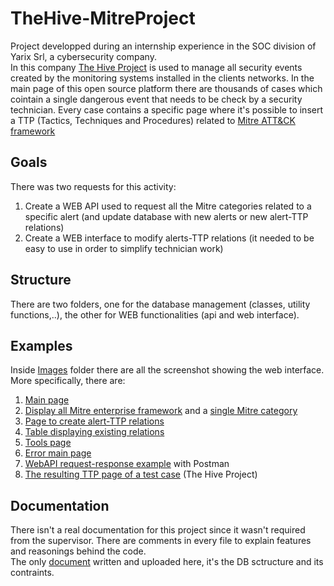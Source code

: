 # TheHive-MitreProject
Project developped during an internship experience in the SOC division of Yarix Srl, a cybersecurity company.<br>
In this company [The Hive Project](https://thehive-project.org/) is used to manage all security events created by the monitoring systems installed in the clients networks. In the main page of this open source platform there are thousands of cases which cointain a single dangerous event that needs to be check by a security technician. Every case contains a specific page where it's possible to insert a TTP (Tactics, Techniques and Procedures) related to [Mitre ATT&CK framework](https://attack.mitre.org/) 

## Goals
There was two requests for this activity:
1. Create a WEB API used to request all the Mitre categories related to a specific alert (and update database with new alerts or new alert-TTP relations) 
2. Create a WEB interface to modify alerts-TTP relations (it needed to be easy to use in order to simplify technician work)

## Structure
There are two folders, one for the database management (classes, utility functions,..), the other for WEB functionalities (api and web interface).

## Examples
Inside [Images](/Images) folder there are all the screenshot showing the web interface. More specifically, there are: 
1. [Main page](/Images/Home.png)
2. [Display all Mitre enterprise framework](/Images/DisplayAllCategories.png) and a [single Mitre category](/Images/DisplayCategories.png)
3. [Page to create alert-TTP relations](/Images/Alerts_blur2.png)
4. [Table displaying existing relations](/Images/MatchedAlerts.png)
5. [Tools page](/Images/Tools2.png) 
6. [Error main page](/Images/Error.png)
7. [WebAPI request-response example](/Images/Postman-AV_4_blur.png) with Postman
8. [The resulting TTP page of a test case](/Images/TheHiveResult.png) (The Hive Project)

## Documentation
There isn't a real documentation for this project since it wasn't required from the supervisor. There are comments in every file to explain features and reasonings behind the code. <br> 
The only [document](Schema%20database%20mitrettp.pdf) written and uploaded here, it's the DB sctructure and its contraints.
